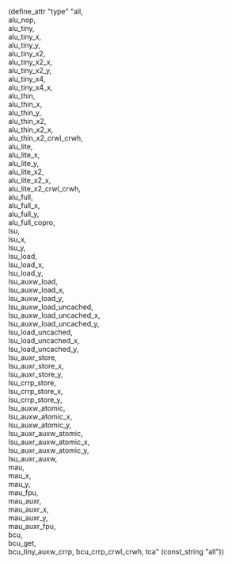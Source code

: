 (define_attr "type"
 "all,\
  alu_nop,\
  alu_tiny,\
  alu_tiny_x,\
  alu_tiny_y,\
  alu_tiny_x2,\
  alu_tiny_x2_x,\
  alu_tiny_x2_y,\
  alu_tiny_x4,\
  alu_tiny_x4_x,\
  alu_thin, \
  alu_thin_x, \
  alu_thin_y, \
  alu_thin_x2,\
  alu_thin_x2_x,\
  alu_thin_x2_crwl_crwh, \
  alu_lite, \
  alu_lite_x, \
  alu_lite_y, \
  alu_lite_x2,\
  alu_lite_x2_x,\
  alu_lite_x2_crwl_crwh, \
  alu_full,\
  alu_full_x,\
  alu_full_y,\
  alu_full_copro,\
  lsu,\
  lsu_x, \
  lsu_y, \
  lsu_load,\
  lsu_load_x,\
  lsu_load_y,\
  lsu_auxw_load,\
  lsu_auxw_load_x,\
  lsu_auxw_load_y,\
  lsu_auxw_load_uncached,\
  lsu_auxw_load_uncached_x,\
  lsu_auxw_load_uncached_y,\
  lsu_load_uncached,\
  lsu_load_uncached_x,\
  lsu_load_uncached_y,\
  lsu_auxr_store,\
  lsu_auxr_store_x,\
  lsu_auxr_store_y,\
  lsu_crrp_store,\
  lsu_crrp_store_x,\
  lsu_crrp_store_y,\
  lsu_auxw_atomic,\
  lsu_auxw_atomic_x,\
  lsu_auxw_atomic_y,\
  lsu_auxr_auxw_atomic,\
  lsu_auxr_auxw_atomic_x,\
  lsu_auxr_auxw_atomic_y,\
  lsu_auxr_auxw, \
  mau,\
  mau_x,\
  mau_y,\
  mau_fpu,\
  mau_auxr, \
  mau_auxr_x, \
  mau_auxr_y, \
  mau_auxr_fpu,\
  bcu,\
  bcu_get,\
  bcu_tiny_auxw_crrp,
  bcu_crrp_crwl_crwh,
  tca"
  (const_string "all"))

